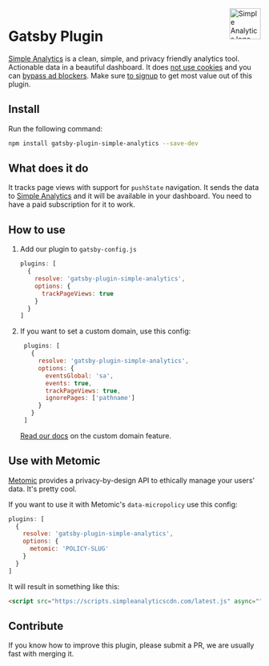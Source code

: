 <a href="https://simpleanalytics.com/?ref=github.com/simpleanalytics/gatsby-plugin">
  <img src="https://assets.simpleanalytics.com/images/logos/logo-github-readme.png" alt="Simple Analytics logo" align="right" height="62" />
</a>

# Gatsby Plugin

[Simple Analytics](https://simpleanalytics.com) is a clean, simple, and privacy friendly analytics tool. Actionable data in a beautiful dashboard. It does [not use cookies](https://docs.simpleanalytics.com/what-we-collect) and you can [bypass ad blockers](https://docs.simpleanalytics.com/bypass-ad-blockers). Make sure [to signup](https://simpleanalytics.com) to get most value out of this plugin.

## Install

Run the following command:

```bash
npm install gatsby-plugin-simple-analytics --save-dev
```

## What does it do

It tracks page views with support for `pushState` navigation. It sends the data to [Simple Analytics](https://simpleanalytics.com) and it will be available in your dashboard. You need to have a paid subscription for it to work.

## How to use

1. Add our plugin to `gatsby-config.js`

   ```js
   plugins: [    
     {
       resolve: 'gatsby-plugin-simple-analytics',
       options: {
         trackPageViews: true
       }
     }
   ]
   ```

1. If you want to set a custom domain, use this config:

   ```js
    plugins: [    
      {
        resolve: 'gatsby-plugin-simple-analytics',
        options: {
          eventsGlobal: 'sa',
          events: true,
          trackPageViews: true,
          ignorePages: ['pathname']
        }
      }
    ]
   ```

   [Read our docs](https://docs.simpleanalytics.com/bypass-ad-blockers) on the custom domain feature.

## Use with Metomic

[Metomic](https://metomic.io/) provides a privacy-by-design API to ethically manage your users' data. It's pretty cool.

If you want to use it with Metomic's `data-micropolicy` use this config:

```js
plugins: [
  {
    resolve: 'gatsby-plugin-simple-analytics',
    options: {
      metomic: 'POLICY-SLUG'
    }
  }
]
```

It will result in something like this:

```html
<script src="https://scripts.simpleanalyticscdn.com/latest.js" async="" defer="" type="text/x-metomic" data-micropolicy="POLICY-SLUG">
```

## Contribute

If you know how to improve this plugin, please submit a PR, we are usually fast with merging it.
